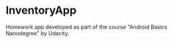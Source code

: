 # InventoryApp
 Homework app developed as part of the course "Android Basics Nanodegree" by Udacity.
